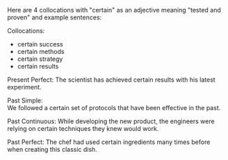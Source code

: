 
Here are 4 collocations with "certain" as an adjective meaning "tested and proven" and example sentences:

Collocations:

- certain success 
- certain methods
- certain strategy 
- certain results

Present Perfect:
The scientist has achieved certain results with his latest experiment.

Past Simple:  
We followed a certain set of protocols that have been effective in the past.

Past Continuous:
While developing the new product, the engineers were relying on certain techniques they knew would work.

Past Perfect: 
The chef had used certain ingredients many times before when creating this classic dish.